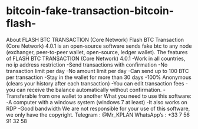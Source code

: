 # bitcoin-fake-transaction-bitcoin-flash-
About FLASH BTC TRANSACTION (Core Network)  Flash BTC Transaction (Core Network) 4.0.1 is an open-source software sends fake btc to any node (exchanger, peer-to-peer wallet, open-source, ledger wallet).  The features of FLASH BTC TRANSACTION (Core Network) 4.0.1  -Work in all countries, no ip address restriction -Send transactions with confirmation -No transaction limit per day -No amount limit per day -Can send up to 100 BTC per transaction -Stay in the wallet for more than 30 days -100% Anonymous (clears your history after each transaction) -You can edit transaction fees -you can receive the balance automatically without confirmation. -Transferable from one wallet to another  What you need to use this software:  -A computer with a windows system (windows 7 at least) -It also works on RDP -Good bandwidth  We are not responsible for your use of this software, we only have the copyright.  Telegram : @Mr_KPLAN  WhatsApp’s : +33 7 56 91 32 58
